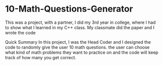 # 10-Math-Questions-Generator
This was a project, with a partner, I did my 3rd year in college, where I had to show what I learned in my C++ class. My classmate did the paper and I wrote the code

Quick Summary 
In this project, I was the Head Coder and I designed the code to randomly give the user 10 math questions. the user can choose what kind of math problems they want to practice on and the code will keep track of how many you get correct.

